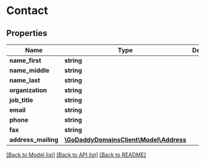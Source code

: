 # Contact

## Properties
Name | Type | Description | Notes
------------ | ------------- | ------------- | -------------
**name_first** | **string** |  | 
**name_middle** | **string** |  | [optional] 
**name_last** | **string** |  | 
**organization** | **string** |  | [optional] 
**job_title** | **string** |  | [optional] 
**email** | **string** |  | 
**phone** | **string** |  | 
**fax** | **string** |  | [optional] 
**address_mailing** | [**\GoDaddyDomainsClient\Model\Address**](Address.md) |  | 

[[Back to Model list]](../README.md#documentation-for-models) [[Back to API list]](../README.md#documentation-for-api-endpoints) [[Back to README]](../README.md)


